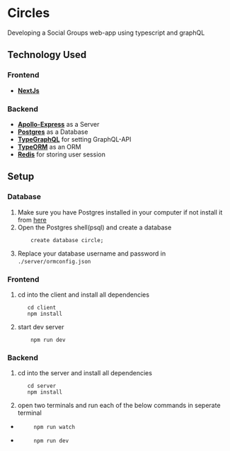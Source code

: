 # Circles

Developing a Social Groups web-app using typescript and graphQL

## Technology Used

### Frontend

- [**NextJs**](https://nextjs.org/docs/getting-started)
### Backend

- [**Apollo-Express**](https://www.apollographql.com/blog/using-express-with-graphql-server-node-js/) as a Server
- [**Postgres**](https://www.postgresql.org/) as a Database
- [**TypeGraphQL**](https://typegraphql.com/) for setting GraphQL-API
- [**TypeORM**](https://typeorm.io/#/) as an ORM
- [**Redis**](https://redis.io/) for storing user session

## Setup

### Database

1. Make sure you have Postgres installed in your computer if not install it from [here](https://www.postgresql.org/)
1. Open the Postgres shell(psql) and create a database
   ```shell
       create database circle;
   ```
1. Replace your database username and password in `./server/ormconfig.json`

### Frontend

1. cd into the client and install all dependencies
   ```shell
      cd client
      npm install
   ```
1. start dev server
   ```shell
       npm run dev
   ```
### Backend

1. cd into the server and install all dependencies
   ```shell
      cd server
      npm install
   ```
1. open two terminals and run each of the below commands in seperate terminal

- ```shell
       npm run watch
  ```
- ```shell
       npm run dev
  ```
